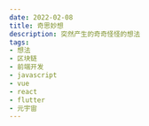 ```yaml
---
date: 2022-02-08
title: 奇思妙想
description: 突然产生的奇奇怪怪的想法
tags:
- 想法
- 区块链
- 前端开发
- javascript
- vue
- react
- flutter
- 元宇宙
---
```


<sidebar-menu />